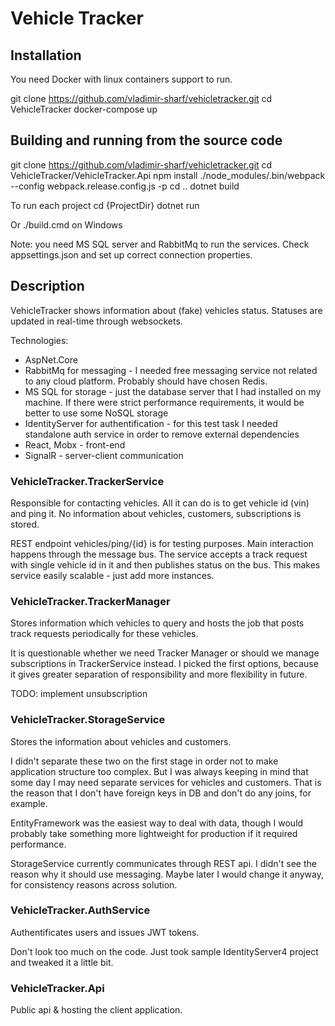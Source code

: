# Vehicle Tracker

## Installation

You need Docker with linux containers support to run.

git clone https://github.com/vladimir-sharf/vehicletracker.git
cd VehicleTracker
docker-compose up

## Building and running from the source code

git clone https://github.com/vladimir-sharf/vehicletracker.git
cd VehicleTracker/VehicleTracker.Api
npm install
./node_modules/.bin/webpack --config webpack.release.config.js -p
cd ..
dotnet build

To run each project
cd {ProjectDir}
dotnet run

Or
./build.cmd
on Windows

Note: you need MS SQL server and RabbitMq to run the services. Check appsettings.json and set up correct connection properties.

## Description

VehicleTracker shows information about (fake) vehicles status. Statuses are updated in real-time through websockets.

Technologies:
* AspNet.Core
* RabbitMq for messaging - I needed free messaging service not related to any cloud platform. Probably should have chosen Redis.
* MS SQL for storage - just the database server that I had installed on my machine. If there were strict performance requirements, it would be better to use some NoSQL storage
* IdentityServer for authentification - for this test task I needed standalone auth service in order to remove external dependencies
* React, Mobx - front-end
* SignalR - server-client communication

### VehicleTracker.TrackerService

Responsible for contacting vehicles. All it can do is to get vehicle id (vin) and ping it. No information about vehicles, customers, subscriptions is stored.

REST endpoint vehicles/ping/{id} is for testing purposes. Main interaction happens through the message bus. The service accepts a track request with single vehicle id in it and then publishes status on the bus. This makes service easily scalable - just add more instances.

### VehicleTracker.TrackerManager

Stores information which vehicles to query and hosts the job that posts track requests periodically for these vehicles.

It is questionable whether we need Tracker Manager or should we manage subscriptions in TrackerService instead. I picked the first options, because it gives greater separation of responsibility and more flexibility in future.

TODO: implement unsubscription

### VehicleTracker.StorageService

Stores the information about vehicles and customers. 

I didn't separate these two on the first stage in order not to make application structure too complex. But I was always keeping in mind that some day I may need separate services for vehicles and customers. That is the reason that I don't have foreign keys in DB and don't do any joins, for example.

EntityFramework was the easiest way to deal with data, though I would probably take something more lightweight for production if it required performance.

StorageService currently communicates through REST api. I didn't see the reason why it should use messaging. Maybe later I would change it anyway, for consistency reasons across solution.

### VehicleTracker.AuthService

Authentificates users and issues JWT tokens.

Don't look too much on the code. Just took sample IdentityServer4 project and tweaked it a little bit.

### VehicleTracker.Api

Public api & hosting the client application.